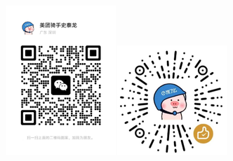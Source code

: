 <center>    
    <img src="https://github.com/Java4JJ/MySQL/blob/main/ewm.jpg" width="250"/> 
    <img src="https://github.com/Java4JJ/MySQL/blob/main/zsm.jpg" width="250"/>
</center>

​    













